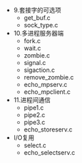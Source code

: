 - 9.套接字的可选项
    - get_buf.c
    - sock_type.c
- 10.多进程服务器端
    - fork.c
    - wait.c
    - zombie.c
    - signal.c
    - sigaction.c
    - remove_zombie.c
    - echo_mpserv.c
    - echo_mpclient.c
- 11.进程间通信
    - pipe1.c
    - pipe2.c
    - pipe3.c
    - echo_storeserv.c
- I/O复用
    - select.c
    - echo_selectserv.c